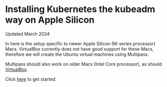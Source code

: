 # Installing Kubernetes the kubeadm way on Apple Silicon

Updated March 2024

In here is the setup specific to newer Apple Silicon (M-series processor) Macs. VirtualBox currently does not have good support for these Macs, therefore we will create the Ubuntu virtual machines using Multipass.

Multipass should also work on older Macs (Intel Core processor), as should [VirtualBox](../virtualbox/).

Click [here](./docs/01-prerequisites.md) to get started.
